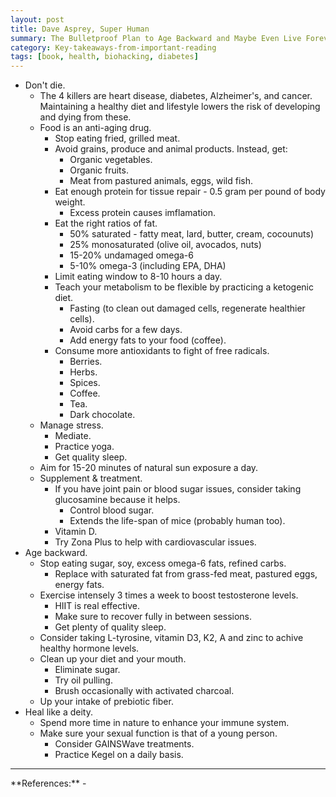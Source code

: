 ```yaml
---
layout: post
title: Dave Asprey, Super Human
summary: The Bulletproof Plan to Age Backward and Maybe Even Live Forever
category: Key-takeaways-from-important-reading
tags: [book, health, biohacking, diabetes]
---
```


- Don't die.
  - The 4 killers are heart disease, diabetes, Alzheimer's, and cancer. Maintaining a healthy diet and lifestyle lowers the risk of developing and dying from these.
  - Food is an anti-aging drug.
    - Stop eating fried, grilled meat.
    - Avoid grains, produce and animal products. Instead, get:
      - Organic vegetables.
      - Organic fruits.
      - Meat from pastured animals, eggs, wild fish.
    - Eat enough protein for tissue repair - 0.5 gram per pound of body weight.
      - Excess protein causes imflamation.
    - Eat the right ratios of fat.
      - 50% saturated - fatty meat, lard, butter, cream, cocounuts)
      - 25% monosaturated (olive oil, avocados, nuts)
      - 15-20% undamaged omega-6
      - 5-10% omega-3 (including EPA, DHA)
    - Limit eating window to 8-10 hours a day.
    - Teach your metabolism to be flexible by practicing a ketogenic diet.
      - Fasting (to clean out damaged cells, regenerate healthier cells).
      - Avoid carbs for a few days.
      - Add energy fats to your food (coffee).
    - Consume more antioxidants to fight of free radicals.
      - Berries.
      - Herbs.
      - Spices.
      - Coffee.
      - Tea.
      - Dark chocolate.
  - Manage stress.
    - Mediate.
    - Practice yoga.
    - Get quality sleep.
  - Aim for 15-20 minutes of natural sun exposure a day.
  - Supplement & treatment.
    - If you have joint pain or blood sugar issues, consider taking glucosamine because it helps.
      - Control blood sugar.
      - Extends the life-span of mice (probably human too).
    - Vitamin D.
    - Try Zona Plus to help with cardiovascular issues.
- Age backward.
  - Stop eating sugar, soy, excess omega-6 fats, refined carbs.
    - Replace with saturated fat from grass-fed meat, pastured eggs, energy fats.
  - Exercise intensely 3 times a week to boost testosterone levels.
    - HIIT is real effective.
    - Make sure to recover fully in between sessions.
    - Get plenty of quality sleep.
  - Consider taking L-tyrosine, vitamin D3, K2, A and zinc to achive healthy hormone levels.
  - Clean up your diet and your mouth.
    - Eliminate sugar.
    - Try oil pulling.
    - Brush occasionally with activated charcoal.
  - Up your intake of prebiotic fiber.
- Heal like a deity.
  - Spend more time in nature to enhance your immune system.
  - Make sure your sexual function is that of a young person.
    - Consider GAINSWave treatments.
    - Practice Kegel on a daily basis.

<hr>
**References:**
- <https://www.goodreads.com/en/book/show/43801612>
